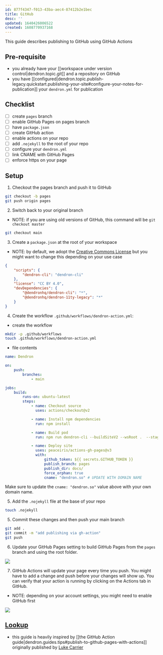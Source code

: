 ```yaml
---
id: 877f4347-f013-43ba-aec4-87412b2e1bec
title: GitHub
desc: ''
updated: 1640426006522
created: 1608770937168
---
```


This guide describes publishing to GitHub using GitHub Actions

## Pre-requisite

-   you already have your [[workspace under version control|dendron.topic.git]] and a repository on GitHub
-   you have [[configured|dendron.topic.publish-legacy.quickstart.publishing-your-site#configure-your-notes-for-publication]] your `dendron.yml` for publication

## Checklist

-   [ ] create `pages` branch
-   [ ] enable GitHub Pages on pages branch
-   [ ] have `package.json`
-   [ ] create GitHub action
-   [ ] enable actions on your repo
-   [ ] add `.nojekyll` to the root of your repo
-   [ ] configure your `dendron.yml`
-   [ ] link CNAME with GitHub Pages
-   [ ] enforce https on your page

## Setup

1. Checkout the pages branch and push it to GitHub

```bash
git checkout -b pages
git push origin pages
```

2. Switch back to your original branch

-   NOTE: if you are using old versions of GitHub, this command will be `git checkout master`

```bash
git checkout main
```

3. Create a `package.json` at the root of your workspace

-   NOTE: by default, we adopt the [Creative Commons License](https://creativecommons.org/licenses/by/4.0/legalcode) but you might want to change this depending on your use case

```json
{
    "scripts": {
        "dendron-cli": "dendron-cli"
    },
    "license": "CC BY 4.0",
    "devDependencies": {
        "@dendronhq/dendron-cli": "*",
        "@dendronhq/dendron-11ty-legacy": "*"
    }
}
```

4. Create the workflow `.github/workflows/dendron-action.yml`:

-   create the workflow

```sh
mkdir -p .github/workflows
touch .github/workflows/dendron-action.yml
```

-   file contents

```yml
name: Dendron

on:
    push:
        branches:
            - main

jobs:
    build:
        runs-on: ubuntu-latest
        steps:
            - name: Checkout source
              uses: actions/checkout@v2

            - name: Install npm dependencies
              run: npm install

            - name: Build pod
              run: npm run dendron-cli --buildSiteV2 --wsRoot .  --stage prod

            - name: Deploy site
              uses: peaceiris/actions-gh-pages@v3
              with:
                  github_token: ${{ secrets.GITHUB_TOKEN }}
                  publish_branch: pages
                  publish_dir: docs/
                  force_orphan: true
                  cname: "dendron.so" # UPDATE WITH DOMAIN NAME
```

Make sure to update the `cname: "dendron.so"` value above with your own domain name.

5. Add the `.nojekyll` file at the base of your repo

```sh
touch .nojekyll
```

5. Commit these changes and then push your main branch

```bash
git add .
git commit -m "add publishing via gh-action"
git push
```

6. Update your GitHub Pages setting to build GitHub Pages from the `pages` branch and using the root folder.

![](https://foundation-prod-assetspublic53c57cce-8cpvgjldwysl.s3-us-west-2.amazonaws.com/assets/images/publishv2.pages.jpg)

7. GitHub Actions will update your page every time you push. You might have to add a change and push before your changes will show up. You can verify that your action is running by clicking on the Actions tab in GitHub.

-   NOTE: depending on your account settings, you might need to enable GitHub first

![](https://foundation-prod-assetspublic53c57cce-8cpvgjldwysl.s3-us-west-2.amazonaws.com/assets/images/publishv2.actions.jpg)

## [Lookup](https://handbook.dendron.so/notes/b89ba854-72fb-4ebc-a8a0-55960b89e9dc.html#lookup)

-   this guide is heavily inspired by [[the GitHub Action guide|dendron.guides.tips#publish-to-github-pages-with-actions]] originally published by [Luke Carrier](https://github.com/LukeCarrier)
